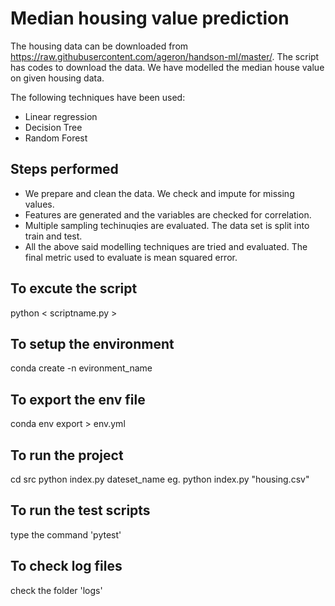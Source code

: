 # Median housing value prediction

The housing data can be downloaded from https://raw.githubusercontent.com/ageron/handson-ml/master/. The script has codes to download the data. We have modelled the median house value on given housing data.

The following techniques have been used:

 - Linear regression
 - Decision Tree
 - Random Forest

## Steps performed
 - We prepare and clean the data. We check and impute for missing values.
 - Features are generated and the variables are checked for correlation.
 - Multiple sampling techinuqies are evaluated. The data set is split into train and test.
 - All the above said modelling techniques are tried and evaluated. The final metric used to evaluate is mean squared error.

## To excute the script
python < scriptname.py >

## To setup the environment
conda create -n evironment_name

## To export the env file
conda env export > env.yml

## To run the project
cd src
python index.py dateset_name
eg. python index.py "housing.csv"

## To run the test scripts
type the command 'pytest'

## To check log files
check the folder 'logs'

